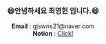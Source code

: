 
<!--
**Euntown/Euntown** is a ✨ _special_ ✨ repository because its `README.md` (this file) appears on your GitHub profile.

Here are some ideas to get you started:

- 🔭 I’m currently working on ...
- 🌱 I’m currently learning ...
- 👯 I’m looking to collaborate on ...
- 🤔 I’m looking for help with ...
- 💬 Ask me about ...
- 📫 How to reach me: ...
- 😄 Pronouns: ...
- ⚡ Fun fact: ...
-->
<div align=center>
   <h3>
      😄안녕하세요 <strong>최영헌</strong> 입니다.😄

   </h3>
 </div>
 <div align=center>
 <p>
   <strong>Email</strong> : gjswns21@naver.com<br>
   <strong>Notion</strong> : <a href="https://sedate-anise-410.notion.site/Develope-Note-fc6d3f8ee0264c078841a5d2e5a4d7e2">Click!<a>
 </p>
</div>
